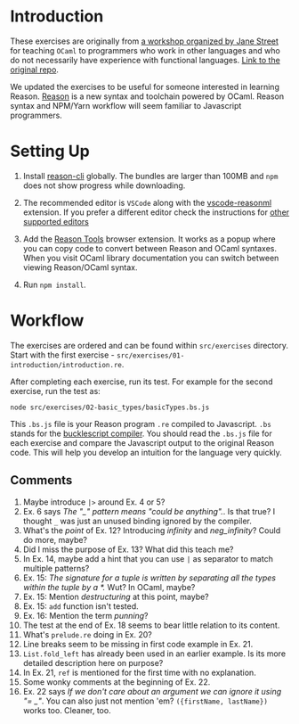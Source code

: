 # Introduction

These exercises are originally from [a workshop organized by Jane Street](https://blog.janestreet.com/learn-ocaml-nyc/) for teaching `OCaml` to programmers who work in other languages and who do not necessarily have experience with functional languages. [Link to the original repo](https://github.com/janestreet/learn-ocaml-workshop).

We updated the exercises to be useful for someone interested in learning Reason. [Reason](https://reasonml.github.io/) is a new syntax and toolchain powered by OCaml. Reason syntax and NPM/Yarn workflow will seem familiar to Javascript programmers.

# Setting Up

1. Install [reason-cli](https://reasonml.github.io/docs/en/global-installation.html) globally. The bundles are larger than 100MB and `npm` does not show progress while downloading.

2. The recommended editor is `VSCode` along with the [vscode-reasonml](https://github.com/reasonml-editor/vscode-reasonml) extension. If you prefer a different editor check the instructions for [other supported editors](https://reasonml.github.io/docs/en/editor-plugins.html)

3. Add the [Reason Tools](https://github.com/reasonml/reason-tools) browser extension. It works as a popup where you can copy code to convert between Reason and OCaml syntaxes. When you visit OCaml library documentation you can switch between viewing Reason/OCaml syntax.

4. Run `npm install`.

# Workflow

The exercises are ordered and can be found within `src/exercises` directory. Start with the first exercise - `src/exercises/01-introduction/introduction.re`.

After completing each exercise, run its test. For example for the second exercise, run the test as:

  ```
  node src/exercises/02-basic_types/basicTypes.bs.js
  ```

This `.bs.js` file is your Reason program `.re` compiled to Javascript. `.bs` stands for the [bucklescript compiler](https://bucklescript.github.io/). You should read the `.bs.js` file for each exercise and compare the Javascript output to the original Reason code. This will help you develop an intuition for the language very quickly.

## Comments

  1. Maybe introduce `|>` around Ex. 4 or 5?
  2. Ex. 6 says *The "_" pattern means "could be anything".*. Is that true? I thought `_` was just an unused binding ignored by the compiler.
  3. What's the *point* of Ex. 12? Introducing *infinity* and *neg_infinity*? Could do more, maybe?
  4. Did I miss the purpose of Ex. 13? What did this teach me?
  5. In Ex. 14, maybe add a hint that you can use `|` as separator to match multiple patterns?
  6. Ex. 15: _The signature for a tuple is written by separating all the types within the tuple by a *._ Wut? In OCaml, maybe?
  7. Ex. 15: Mention _destructuring_ at this point, maybe?
  8. Ex. 15: `add` function isn't tested.
  9. Ex. 16: Mention the term _punning_?
  10. The test at the end of Ex. 18 seems to bear little relation to its content.
  11. What's `prelude.re` doing in Ex. 20?
  12. Line breaks seem to be missing in first code example in Ex. 21.
  13. `List.fold_left` has already been used in an earlier example. Is its more detailed description here on purpose?
  14. In Ex. 21, `ref` is mentioned for the first time with no explanation.
  15. Some wonky comments at the beginning of Ex. 22.
  16. Ex. 22 says *If we don't care about an argument we can ignore it using "= _"*. You can also just not mention 'em? `({firstName, lastName})` works too. Cleaner, too.